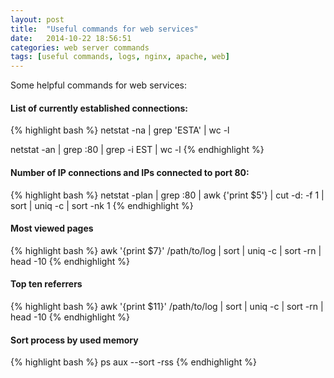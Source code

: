 ```yaml
---
layout: post
title:  "Useful commands for web services"
date:   2014-10-22 18:56:51
categories: web server commands
tags: [useful commands, logs, nginx, apache, web]
---
```

Some helpful commands for web services:

#### List of currently established connections:

{% highlight bash %}
netstat -na | grep 'ESTA' | wc -l 

netstat -an | grep :80 | grep -i EST | wc -l
{% endhighlight %}

#### Number of IP connections and IPs connected to port 80:

{% highlight bash %}
netstat -plan | grep :80 | awk {'print $5'} | cut -d: -f 1 | sort | uniq -c | sort -nk 1
{% endhighlight %}

#### Most viewed pages 

{% highlight bash %}
awk '{print $7}' /path/to/log | sort | uniq -c | sort -rn | head -10
{% endhighlight %}

#### Top ten referrers

{% highlight bash %}
awk '{print $11}' /path/to/log | sort | uniq -c | sort -rn | head -10
{% endhighlight %}

#### Sort process by used memory

{% highlight bash %}
ps aux --sort -rss 
{% endhighlight %}
